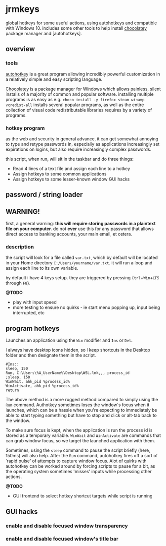 # jrmkeys
global hotkeys for some useful actions, using autohotkeys and compatible with Windows 10. includes some other tools to help install [chocolatey] package manager and [autohotkeys]. 

## overview

### tools 

[autohotkey] is a great program allowing incredibly powerful customization in a relatively simple and easy scripting language. 

[Chocolatey] is a package manager for Windows which allows painless, silent installs of a majority of common and popular software. installing multiple programs is as easy as e.g. `choco install -y firefox steam winamp vcredist-all` installs several popular programs, as well as the entire collection of visual code redistributable libraries requires by a variety of programs. 

### hotkey program

as the web and security in general advance, it can get somewhat annoying to type and retype passwords in, especially as applications increasingly set expirations on logins, but also require increasingly complex passwords. 

this script, when run, will sit in the taskbar and do three things:
- Read 4 lines of a text file and assign each line to a hotkey 
- Assign hotkeys to some common applications
- Assign hotkeys to some lesser-known window GUI hacks 

## password / string loader

## WARNING!

first, a general warning: **this will require storing passwords in a plaintext file on your computer.** do not **ever** use this for any password that allows direct access to banking accounts, your main email, et cetera. 

### description

the script will look for a file called `var.txt`, which by default will be located in your Home directory `C:/Users/yourname/var.txt`. it will run a loop and assign each line to its own variable. 

by default i have 4 keys setup. they are triggered by pressing `Ctrl`+`Win`+{`F5` through `F8`}.

**@TODO** 
- play with input speed
- more testing to ensure no quirks - ie start menu popping up, input being interrupted, etc

## program hotkeys

Launches an application using the `Win` modifier and `Ins` or `Del`. 

I always have desktop icons hidden, so I keep shortcuts in the Desktop folder and then designate them in the script. 

~~~
#Ins::
sleep, 150
Run, C:\Users\%A_UserName%\Desktop\WSL.lnk,,, process_id
;sleep, 150
WinWait, ahk_pid %process_id%
WinActivate, ahk_pid %process_id%
return
~~~

The above method is a more rugged method compared to simply using the `Run` command. Authotkey sometimes loses the window's focus when it launches, which can be a hassle when you're expecting to immediately be able to start typing something but have to stop and click or alt-tab back to the window. 

To make sure focus is kept, when the application is run the process id is stored as a temporary variable. `WinWait` and `WinActivate` are commands that can grab window focus, so we target the launched application with them. 

Sometimes, using the `sleep` command to pause the script briefly (here, 150ms) will also help. After the `Run` command, autohotkey fires off a sort of 'rapid pulse' of attempts to capture window focus. Alot of quirks with autohotkey can be worked around by forcing scripts to pause for a bit, as the operating system sometimes 'misses' inputs while processing other actions. 

**@TODO**
- GUI frontend to select hotkey shortcut targets while script is running

## GUI hacks 

### enable and disable focused window transparency

### enable and disable focused window's title bar

[autohotkey]:https://autohotkey.com
[chocolatey]:https://chocolatey.org
